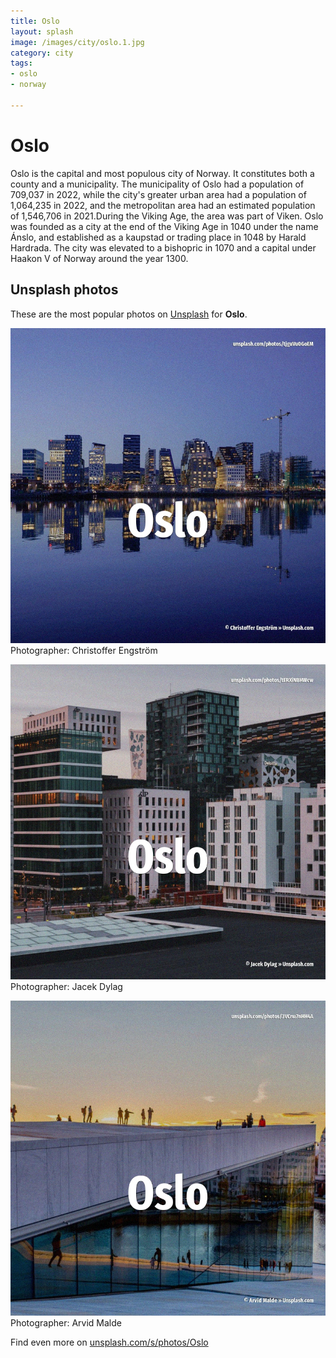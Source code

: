 ```yaml
---
title: Oslo
layout: splash
image: /images/city/oslo.1.jpg
category: city
tags:
- oslo
- norway

---
```

# Oslo

Oslo  is the capital and most populous city of Norway. It constitutes both a county and a municipality. The municipality of Oslo had a population of 709,037 in 2022, while the city's greater urban area  had a population of 1,064,235 in 2022, and the metropolitan area had an estimated population of  1,546,706 in 2021.During the Viking Age, the area was part of Viken. Oslo was founded as a city at the end of the Viking Age in 1040 under the name Ánslo, and  established as a kaupstad or trading place in 1048 by Harald Hardrada. The city was elevated to a bishopric in 1070 and a capital under Haakon V of Norway around the year  1300. 

 
## Unsplash photos
These are the most popular photos on [Unsplash](https://unsplash.com) for **Oslo**.
 
![Oslo](/images/city/oslo.1.jpg)
Photographer:  Christoffer Engström
 
![Oslo](/images/city/oslo.2.jpg)
Photographer:  Jacek Dylag
 
![Oslo](/images/city/oslo.3.jpg)
Photographer:  Arvid Malde
 
Find even more on [unsplash.com/s/photos/Oslo](https://unsplash.com/s/photos/Oslo)
 
